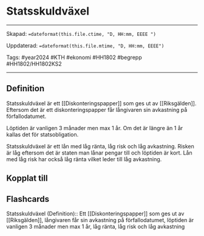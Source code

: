 # Statsskuldväxel

---

Skapad: `=dateformat(this.file.ctime, "D, HH:mm, EEEE ")`

Uppdaterad: `=dateformat(this.file.mtime, "D, HH:mm, EEEE")`

Tags: #year2024 #KTH #ekonomi #HH1802 #begrepp #HH1802/HH1802KS2

---

## Definition

Statsskuldväxel är ett [[Diskonteringspapper]] som ges ut av [[Riksgälden]]. Eftersom det är ett diskonteringspapper får långivaren sin avkastning på förfallodatumet.

Löptiden är vanligen 3 månader men max 1 år. Om det är längre än 1 år kallas det för statsobligation.

Statsskuldväxel är ett lån med låg ränta, låg risk och låg avkastning. Risken är låg eftersom det är staten man lånar pengar till och löptiden är kort. Lån med låg risk har också låg ränta vilket leder till låg avkastning.

## Kopplat till

## Flashcards

Statsskuldväxel (Definition):: Ett [[Diskonteringspapper]] som ges ut av [[Riksgälden]], långivaren får sin avkastning på förfallodatumet, löptiden är vanligen 3 månader men max 1 år, låg ränta, låg risk och låg avkastning
